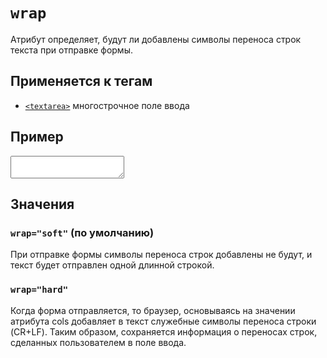 # `wrap`

Атрибут определяет, будут ли добавлены символы переноса строк текста при отправке формы.

## Применяется к тегам

- [`<textarea>`](<../TAGS FORM/textarea.md>) многострочное поле ввода

## Пример

<textarea wrap="soft"></textarea>

## Значения

### `wrap="soft"` (по умолчанию)

При отправке формы символы переноса строк добавлены не будут, и текст будет отправлен одной длинной строкой.

### `wrap="hard"`

Когда форма отправляется, то браузер, основываясь на значении атрибута cols добавляет в текст служебные символы переноса строки (CR+LF). Таким образом, сохраняется информация о переносах строк, сделанных пользователем в поле ввода.
